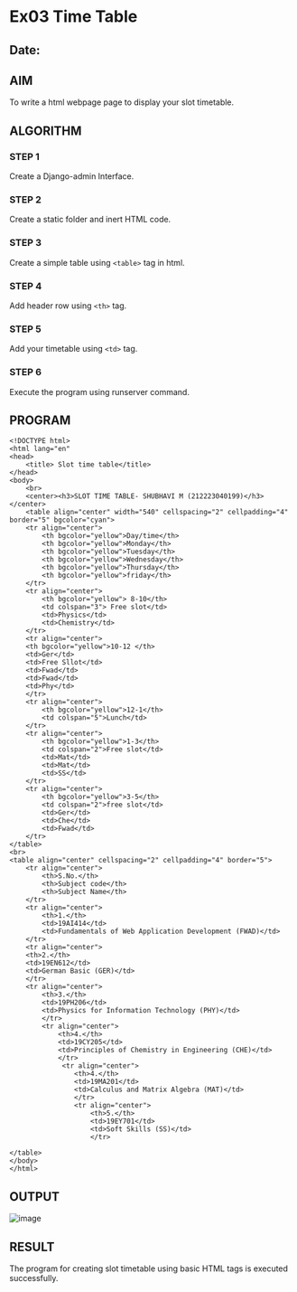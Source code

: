 # Ex03 Time Table
## Date:

## AIM
To write a html webpage page to display your slot timetable.

## ALGORITHM
### STEP 1
Create a Django-admin Interface.

### STEP 2
Create a static folder and inert HTML code.

### STEP 3
Create a simple table using ```<table>``` tag in html.

### STEP 4
Add header row using ```<th>``` tag.

### STEP 5
Add your timetable using ```<td>``` tag.

### STEP 6
Execute the program using runserver command.

## PROGRAM
```
<!DOCTYPE html>
<html lang="en"
<head>
    <title> Slot time table</title>
</head>
<body>
    <br>
    <center><h3>SLOT TIME TABLE- SHUBHAVI M (212223040199)</h3></center>
    <table align="center" width="540" cellspacing="2" cellpadding="4" border="5" bgcolor="cyan">
    <tr align="center">
        <th bgcolor="yellow">Day/time</th>
        <th bgcolor="yellow">Monday</th>
        <th bgcolor="yellow">Tuesday</th>
        <th bgcolor="yellow">Wednesday</th>
        <th bgcolor="yellow">Thursday</th>
        <th bgcolor="yellow">friday</th>
    </tr>
    <tr align="center">
        <th bgcolor="yellow"> 8-10</th>
        <td colspan="3"> Free slot</td>
        <td>Physics</td>
        <td>Chemistry</td>
    </tr>
    <tr align="center">
    <th bgcolor="yellow">10-12 </th>
    <td>Ger</td>
    <td>Free Sllot</td>
    <td>Fwad</td>
    <td>Fwad</td>
    <td>Phy</td>
    </tr>
    <tr align="center">
        <th bgcolor="yellow">12-1</th>
        <td colspan="5">Lunch</td>
    </tr>
    <tr align="center">
        <th bgcolor="yellow">1-3</th>
        <td colspan="2">Free slot</td>
        <td>Mat</td>
        <td>Mat</td>
        <td>SS</td>
    </tr>
    <tr align="center">
        <th bgcolor="yellow">3-5</th>
        <td colspan="2">free slot</td>
        <td>Ger</td>
        <td>Che</td>
        <td>Fwad</td>
    </tr>
</table>
<br>
<table align="center" cellspacing="2" cellpadding="4" border="5">
    <tr align="center">
        <th>S.No.</th>
        <th>Subject code</th>
        <th>Subject Name</th>
    </tr>
    <tr align="center">
        <th>1.</th>
        <td>19AI414</td>
        <td>Fundamentals of Web Application Development (FWAD)</td>
    </tr>
    <tr align="center">
    <th>2.</th>
    <td>19EN612</td>
    <td>German Basic (GER)</td>
    </tr>
    <tr align="center">
        <th>3.</th>
        <td>19PH206</td>
        <td>Physics for Information Technology (PHY)</td>
        </tr>
        <tr align="center">
            <th>4.</th>
            <td>19CY205</td>
            <td>Principles of Chemistry in Engineering (CHE)</td>
            </tr>
             <tr align="center">
                <th>4.</th>
                <td>19MA201</td>
                <td>Calculus and Matrix Algebra (MAT)</td>
                </tr>
                <tr align="center">
                    <th>5.</th>
                    <td>19EY701</td>
                    <td>Soft Skills (SS)</td>
                    </tr>

</table>
</body>
</html>
```


## OUTPUT

![image](https://github.com/user-attachments/assets/b0f2a4ca-f73e-43ba-8fdd-5203d4dbb7f7)







## RESULT
The program for creating slot timetable using basic HTML tags is executed successfully.
